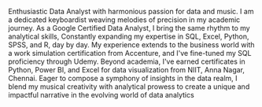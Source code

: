 Enthusiastic Data Analyst with harmonious passion for data and music. I am a dedicated keyboardist weaving melodies of precision in my academic journey. As a Google Certified Data Analyst, I bring the same rhythm to my analytical skills, Constantly expanding my expertise in SQL, Excel, Python, SPSS, and R, day by day. My experience extends to the business world with a work simulation certification from Accenture, and I've fine-tuned my SQL proficiency through Udemy. Beyond academia, I've earned certificates in Python, Power BI, and Excel for data visualization from NIIT, Anna Nagar, Chennai. Eager to compose a symphony of insights in the data realm, I blend my musical creativity with analytical prowess to create a unique and impactful narrative in the evolving world of data analytics
